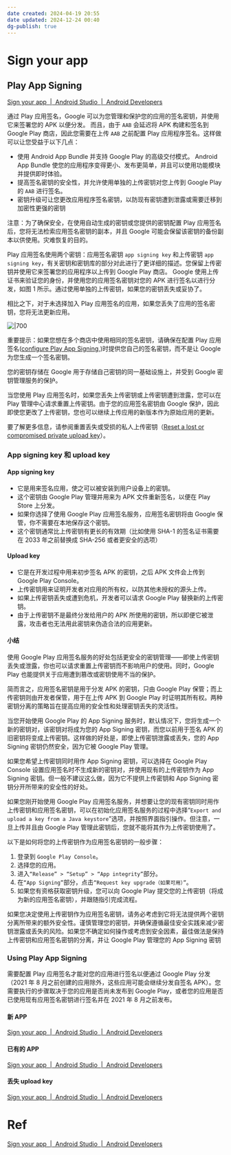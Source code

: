 ```yaml
---
date created: 2024-04-19 20:55
date updated: 2024-12-24 00:40
dg-publish: true
---
```


# Sign your app

## Play App Signing

[Sign your app  |  Android Studio  |  Android Developers](https://developer.android.com/studio/publish/app-signing#app-signing-google-play)

通过 Play 应用签名，Google 可以为您管理和保护您的应用的签名密钥，并使用它来签署您的 APK 以便分发。
而且，由于 `AAB` 会延迟将 APK 构建和签名到 Google Play 商店，因此您需要在上传 `AAB` 之前配置 Play 应用程序签名。这样做可以让您受益于以下几点：

- 使用 Android App Bundle 并支持 Google Play 的高级交付模式。 Android App Bundle 使您的应用程序变得更小、发布更简单，并且可以使用功能模块并提供即时体验。
- 提高签名密钥的安全性，并允许使用单独的上传密钥对您上传到 Google Play 的 `AAB` 进行签名。
- 密钥升级可让您更改应用程序签名密钥，以防现有密钥遭到泄露或需要迁移到加密性更强的密钥

注意：为了确保安全，在使用自动生成的密钥或您提供的密钥配置 Play 应用签名后，您将无法检索应用签名密钥的副本，并且 Google 可能会保留该密钥的备份副本以供使用。灾难恢复的目的。

Play 应用签名使用两个密钥：应用签名密钥 `app signing key` 和上传密钥 `app signing key`，有关密钥和密钥库的部分对此进行了更详细的描述。您保留上传密钥并使用它来签署您的应用程序以上传到 Google Play 商店。 Google 使用上传证书来验证您的身份，并使用您的应用签名密钥对您的 APK 进行签名以进行分发，如图 1 所示。通过使用单独的上传密钥，如果您的密钥丢失或妥协了。

相比之下，对于未选择加入 Play 应用签名的应用，如果您丢失了应用的签名密钥，您将无法更新应用。

![|700](https://developer.android.com/static/studio/images/publish/appsigning_googleplayappsigningdiagram_2x.png)

重要提示：如果您想在多个商店中使用相同的签名密钥，请确保在配置 Play 应用签名([configure Play App Signing](https://developer.android.com/studio/publish/app-signing#enroll),)时提供您自己的签名密钥，而不是让 Google 为您生成一个签名密钥。

您的密钥存储在 Google 用于存储自己密钥的同一基础设施上，并受到 Google 密钥管理服务的保护。

当您使用 Play 应用签名时，如果您丢失上传密钥或上传密钥遭到泄露，您可以在 Play 管理中心请求重置上传密钥。由于您的应用签名密钥由 Google 保护，因此即使您更改了上传密钥，您也可以继续上传应用的新版本作为原始应用的更新。

要了解更多信息，请参阅重置丢失或受损的私人上传密钥（[Reset a lost or compromised private upload key](https://developer.android.com/studio/publish/app-signing#reset_upload_key)）。

### App signing key 和 upload key

#### App signing key

- 它是用来签名应用，使之可以被安装到用户设备上的密钥。
- 这个密钥由 Google Play 管理并用来为 APK 文件重新签名，以便在 Play Store 上分发。
- 如果你选择了使用 Google Play 应用签名服务，应用签名密钥将由 Google 保管，你不需要在本地保存这个密钥。
- 这个密钥通常比上传密钥有更长的有效期（比如使用 SHA-1 的签名证书需要在 2033 年之前替换成 SHA-256 或者更安全的选项）

#### Upload key

- 它是在开发过程中用来初步签名 APK 的密钥，之后 APK 文件会上传到 Google Play Console。
- 上传密钥用来证明开发者对应用的所有权，以防其他未授权的源头上传。
- 如果上传密钥丢失或遭到危机，开发者可以请求 Google Play 替换新的上传密钥。
- 由于上传密钥不是最终分发给用户的 APK 所使用的密钥，所以即便它被泄露，攻击者也无法用此密钥来伪造合法的应用更新。

#### 小结

使用 Google Play 应用签名服务的好处包括更安全的密钥管理——即使上传密钥丢失或泄露，你也可以请求重置上传密钥而不影响用户的使用。同时，Google Play 也能提供关于应用遭到篡改或密钥使用不当的保护。

简而言之，应用签名密钥是用于分发 APK 的密钥，只由 Google Play 保管；而上传密钥则由开发者保管，用于在上传 APK 到 Google Play 时证明其所有权。两种密钥分离的策略旨在提高应用的安全性和处理密钥丢失的灵活性。

当您开始使用 Google Play 的 App Signing 服务时，默认情况下，您将生成一个新的密钥对，该密钥对将成为您的 App Signing 密钥，而您以前用于签名 APK 的旧密钥将变成上传密钥。这样做的好处是，即使上传密钥泄露或丢失，您的 App Signing 密钥仍然安全，因为它被 Google Play 管理。

如果您希望上传密钥同时用作 App Signing 密钥，可以选择在 Google Play Console 设置应用签名时不生成新的密钥对，并使用现有的上传密钥作为 App Signing 密钥。但一般不建议这么做，因为它不提供上传密钥和 App Signing 密钥分开所带来的安全性的好处。

如果您刚开始使用 Google Play 应用签名服务，并想要让您的现有密钥同时用作上传密钥和应用签名密钥，可以在初始化应用签名服务的过程中选择“`Export and upload a key from a Java keystore`”选项，并按照界面指引操作。但注意，一旦上传并且由 Google Play 管理此密钥后，您就不能将其作为上传密钥使用了。

以下是如何将您的上传密钥作为应用签名密钥的一般步骤：

1. 登录到 `Google Play Console`。
2. 选择您的应用。
3. 进入`“Release” > “Setup” > “App integrity”`部分。
4. 在`“App Signing”`部分，点击`“Request key upgrade（如果可用）”`。
5. 如果您有资格获取密钥升级，您可以向 Google Play 提交您的上传密钥（将成为新的应用签名密钥），并跟随指引完成流程。

如果您决定使用上传密钥作为应用签名密钥，请务必考虑到它将无法提供两个密钥分离所带来的额外安全性。谨慎管理您的密钥，并确保遵循最佳安全实践来减少密钥泄露或丢失的风险。如果您不确定如何操作或考虑到安全因素，最佳做法是保持上传密钥和应用签名密钥的分离，并让 Google Play 管理您的 App Signing 密钥

### Using Play App Signing

需要配置 Play 应用签名才能对您的应用进行签名以便通过 Google Play 分发（2021 年 8 月之前创建的应用除外，这些应用可能会继续分发自签名 APK）。您需要执行的步骤取决于您的应用是否尚未发布到 Google Play，或者您的应用是否已使用现有应用签名密钥进行签名并在 2021 年 8 月之前发布。

#### 新 APP

[Sign your app  |  Android Studio  |  Android Developers](https://developer.android.com/studio/publish/app-signing#enroll_new)

#### 已有的 APP

[Sign your app  |  Android Studio  |  Android Developers](https://developer.android.com/studio/publish/app-signing#enroll_existing)

#### 丢失 upload key

[Sign your app  |  Android Studio  |  Android Developers](https://developer.android.com/studio/publish/app-signing#reset_upload_key)

# Ref

[Sign your app  |  Android Studio  |  Android Developers](https://developer.android.com/studio/publish/app-signing)

